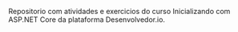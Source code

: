 Repositorio com atividades e exercicios do curso Inicializando com ASP.NET Core da plataforma Desenvolvedor.io.